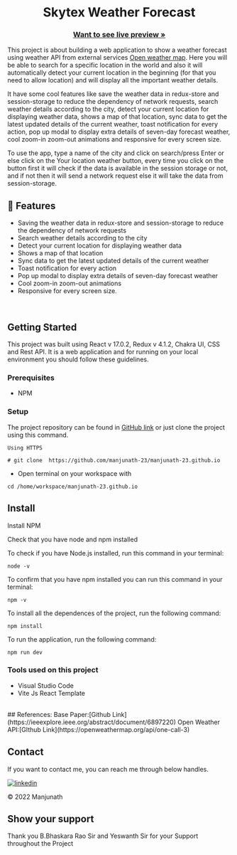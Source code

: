 <h1 align="center">Skytex Weather Forecast</h1> 




     
    
  <h3 align="center"><a href="http://skynxt-manjunath-23.vercel.app/"><strong>Want to see live preview »</strong></a></h3>
  

This project is about building a web application to show a weather forecast using weather API from external services [Open weather map](https://openweathermap.org/). Here you will be able to search for a specific location in the world and also it will automatically detect your current location in the beginning (for that you need to allow location) and will display all the important weather details.

It have some cool features like save the weather data in redux-store and session-storage to reduce the dependency of network requests, search weather details according to the city, detect your current location for displaying weather data, shows a map of that location, sync data to get the latest updated details of the current weather, toast notification for every action, pop up modal to display extra details of seven-day forecast weather, cool zoom-in zoom-out animations and responsive for every screen size.

To use the app, type a name of the city and click on search/press Enter or else click on the Your location weather button, every time you click on the button first it will check if the data is available in the session storage or not, and if not then it will send a network request else it will take the data from session-storage. 


## 🚀 Features
- Saving the weather data in redux-store and session-storage to reduce the dependency of network requests
- Search weather details according to the city
- Detect your current location for displaying weather data
- Shows a map of that location
- Sync data to get the latest updated details of the current weather
- Toast notification for every action
- Pop up modal to display extra details of seven-day forecast weather
- Cool zoom-in zoom-out animations 
- Responsive for every screen size.

<br/>


## Getting Started

This project was built using React v 17.0.2, Redux v 4.1.2, Chakra UI, CSS and Rest API. It is a web application and for running on your local environment you should follow these guidelines.


### Prerequisites

- NPM 

### Setup


The project repository can be found in [GitHub link](https://github.com/manjunath-23/manjunath-23.github.io) or just clone the project using this command. 


```
Using HTTPS

# git clone  https://github.com/manjunath-23/manjunath-23.github.io
```

+ Open terminal on your workspace with

```
cd /home/workspace/manjunath-23.github.io
```


## Install

Install NPM

Check that you have node and npm installed

To check if you have Node.js installed, run this command in your terminal:


```
node -v
```

To confirm that you have npm installed you can run this command in your terminal:


```
npm -v
```


To install all the dependences of the project, run the following command:


```
npm install
```


To run the application, run the following command:

```
npm run dev
```


### Tools used on this project

- Visual Studio Code
- Vite Js React Template

<br/>
## References:
   Base Paper:[Github Link](https://ieeexplore.ieee.org/abstract/document/6897220)
   Open Weather API:[GIthub Link](https://openweathermap.org/api/one-call-3)
   



## Contact

If you want to contact me, you can reach me through below handles.

[![linkedin](https://img.shields.io/badge/Manjunath-0077B5?style=for-the-badge&logo=linkedin&logoColor=white)](https://www.linkedin.com/in/a-manjunath-b0640b213//)

© 2022 Manjunath



## Show your support

Thank you B.Bhaskara Rao Sir and Yeswanth Sir for your Support throughout the Project
